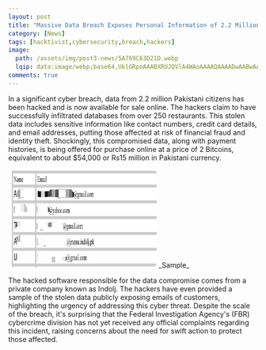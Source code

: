 ```yaml
---
layout: post
title: "Massive Data Breach Exposes Personal Information of 2.2 Million Pakistanis"
category: [News]
tags: [hacktivist,cybersecurity,breach,hackers]
image:
  path: /assets/img/post3-news/5A769C63D21D.webp
  lqip: data:image/webp;base64,UklGRpoAAABXRUJQVlA4WAoAAAAQAAAADwAABwAAQUxQSDIAAAARL0AmbZurmr57yyIiqE8oiG0bejIYEQTgqiDA9vqnsUSI6H+oAERp2HZ65qP/VIAWAFZQOCBCAAAA8AEAnQEqEAAIAAVAfCWkAALp8sF8rgRgAP7o9FDvMCkMde9PK7euH5M1m6VWoDXf2FkP3BqV0ZYbO6NA/VFIAAAA
comments: true
---
```



In a significant cyber breach, data from 2.2 million Pakistani citizens has been hacked and is now available for sale online. The hackers claim to have successfully infiltrated databases from over 250 restaurants. This stolen data includes sensitive information like contact numbers, credit card details, and email addresses, putting those affected at risk of financial fraud and identity theft. Shockingly, this compromised data, along with payment histories, is being offered for purchase online at a price of 2 Bitcoins, equivalent to about $54,000 or Rs15 million in Pakistani currency.

<img src="/assets/img/post3-news/sample.jpeg" alt="email sample" style="border-radius: 10px; overflow: hidden; " width="300" height="200">
_Sample_

The hacked software responsible for the data compromise comes from a private company known as Indolj. The hackers have even provided a sample of the stolen data publicly exposing emails of customers, highlighting the urgency of addressing this cyber threat. Despite the scale of the breach, it's surprising that the Federal Investigation Agency's (FBR) cybercrime division has not yet received any official complaints regarding this incident, raising concerns about the need for swift action to protect those affected.
